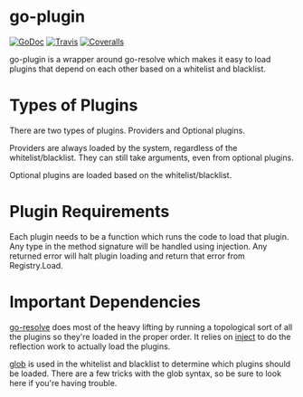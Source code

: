 # go-plugin

[![GoDoc](https://img.shields.io/badge/godoc-reference-blue.svg)](https://godoc.org/github.com/belak/go-plugin)
[![Travis](https://img.shields.io/travis/belak/go-plugin.svg)](https://travis-ci.org/belak/go-plugin)
[![Coveralls](https://img.shields.io/coveralls/belak/go-plugin.svg)](https://coveralls.io/github/belak/go-plugin)

go-plugin is a wrapper around go-resolve which makes it easy to load
plugins that depend on each other based on a whitelist and blacklist.

# Types of Plugins

There are two types of plugins. Providers and Optional plugins.

Providers are always loaded by the system, regardless of the
whitelist/blacklist. They can still take arguments, even from optional
plugins.

Optional plugins are loaded based on the whitelist/blacklist.

# Plugin Requirements

Each plugin needs to be a function which runs the code to load that
plugin. Any type in the method signature will be handled using
injection. Any returned error will halt plugin loading and return that
error from Registry.Load.

# Important Dependencies

[go-resolve](https://github.com/belak/go-resolve) does most of the heavy lifting
by running a topological sort of all the plugins so they're loaded in the proper
order. It relies on [inject](https://github.com/codegangsta/inject) to do the
reflection work to actually load the plugins.

[glob](github.com/gobwas/glob) is used in the whitelist and blacklist to
determine which plugins should be loaded. There are a few tricks with the glob
syntax, so be sure to look here if you're having trouble.
